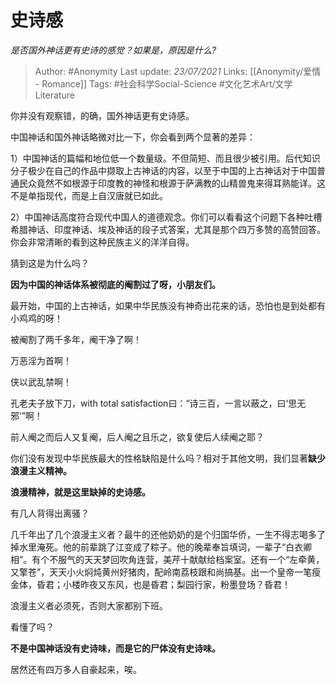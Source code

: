 # 史诗感
*是否国外神话更有史诗的感觉？如果是，原因是什么?*

> Author: #Anonymity
Last update: *23/07/2021* 
Links: [[Anonymity/爱情 - Romance]]
Tags: #社会科学Social-Science #文化艺术Art/文学Literature 

 
你并没有观察错，的确，国外神话更有史诗感。

中国神话和国外神话略微对比一下，你会看到两个显著的差异：

1）中国神话的篇幅和地位低一个数量级。不但简短、而且很少被引用。后代知识分子极少在自己的作品中撷取上古神话的内容，以至于中国的上古神话对于中国普通民众竟然不如根源于印度教的神怪和根源于萨满教的山精兽鬼来得耳熟能详。这不是单指现代，而是上自汉唐就已如此。

2）中国神话高度符合现代中国人的道德观念。你们可以看看这个问题下各种吐槽希腊神话、印度神话、埃及神话的段子式答案，尤其是那个四万多赞的高赞回答。你会非常清晰的看到这种民族主义的洋洋自得。

猜到这是为什么吗？

**因为中国的神话体系被彻底的阉割过了呀，小朋友们。**

最开始，中国的上古神话，如果中华民族没有神奇出花来的话，恐怕也是到处都有小鸡鸡的呀！

被阉割了两千多年，阉干净了啊！

万恶淫为首啊！

侠以武乱禁啊！

孔老夫子放下刀，with total satisfaction曰：“诗三百，一言以蔽之，曰‘思无邪’”啊！

前人阉之而后人又复阉，后人阉之且乐之，欲复使后人续阉之耶？

你们没有发现中华民族最大的性格缺陷是什么吗？相对于其他文明，我们显著**缺少浪漫主义精神。**

**浪漫精神，就是这里缺掉的史诗感。**

有几人背得出离骚？

几千年出了几个浪漫主义者？最牛的还他奶奶的是个归国华侨，一生不得志喝多了掉水里淹死。他的前辈跳了江变成了粽子。他的晚辈奉旨填词，一辈子“白衣卿相”。有个不服气的天天梦回吹角连营，美芹十献献给档案室。还有一个“左牵黄，又擎苍”，天天小火焖炖黄州好猪肉，配岭南荔枝跟和尚搞基。出一个皇帝一笔瘦金体，昏君；小楼昨夜又东风，也是昏君；梨园行家，粉墨登场？昏君！

浪漫主义者必须死，否则大家都别下班。

看懂了吗？

**不是中国神话没有史诗味，而是它的尸体没有史诗味。**

居然还有四万多人自豪起来，唉。



